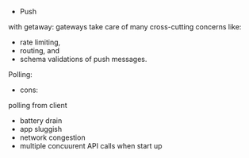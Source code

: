 * Push

with getaway:
gateways take care of many cross-cutting concerns like:
- rate limiting,
- routing, and
- schema validations of push messages.

Polling:

* cons:

polling from client
- battery drain
- app sluggish
- network congestion
- multiple concuurent API calls when start up
